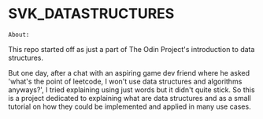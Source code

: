 # SVK_DATASTRUCTURES

    About:

This repo started off as just a part of The Odin Project's introduction to data structures. 

But one day, after a chat with an aspiring game dev friend where he asked 'what's the point of leetcode, I won't use data structures and algorithms anyways?', I tried explaining using just words but it didn't quite stick. So this is a project dedicated to explaining what are data structures and as a small tutorial on how they could be 
implemented and applied in many use cases. 